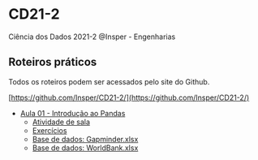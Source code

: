 # CD21-2
Ciência dos Dados 2021-2 @Insper - Engenharias

## Roteiros práticos

Todos os roteiros podem ser acessados pelo site do Github.

[https://github.com/Insper/CD21-2/](https://github.com/Insper/CD21-2/)

- [Aula 01 - Introdução ao Pandas](./aula01)
    - [Atividade de sala](./aula01/Aula01_Atividade_ExploratoriaManipularDF.ipynb)
    - [Exercícios](./aula01/Aula01_Exercicios_ExploratoriaManipularDF.ipynb)
    - [Base de dados: Gapminder.xlsx](./aula01/Gapminder.xlsx)
    - [Base de dados: WorldBank.xlsx](./aula01/WorldBank.xlsx)
